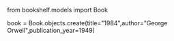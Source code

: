 from bookshelf.models import Book

book = Book.objects.create(title="1984",author="George Orwell",publication_year=1949)
